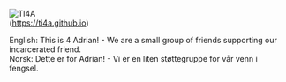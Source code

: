 ![TI4A](https://raw.githubusercontent.com/ti4a/ti4a/main/profile/ti4a.github.png)\
(https://ti4a.github.io)

English:
This is 4 Adrian! - We are a small group of friends supporting our incarcerated friend.\
Norsk:
Dette er for Adrian! - Vi er en liten støttegruppe for vår venn i fengsel.
